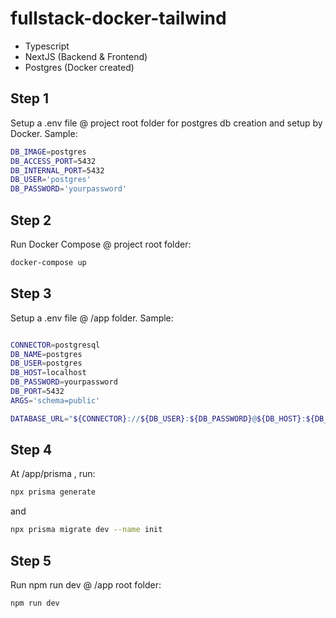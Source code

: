 # fullstack-docker-tailwind

- Typescript
- NextJS (Backend & Frontend)
- Postgres (Docker created)

## Step 1

Setup a .env file @ project root folder for postgres db creation and setup by Docker. Sample:

```sh
DB_IMAGE=postgres
DB_ACCESS_PORT=5432
DB_INTERNAL_PORT=5432
DB_USER='postgres'
DB_PASSWORD='yourpassword'
```

## Step 2

Run Docker Compose @ project root folder:

```sh
docker-compose up
```

## Step 3

Setup a .env file @ /app folder. Sample:

```sh

CONNECTOR=postgresql
DB_NAME=postgres
DB_USER=postgres
DB_HOST=localhost
DB_PASSWORD=yourpassword
DB_PORT=5432
ARGS='schema=public'

DATABASE_URL="${CONNECTOR}://${DB_USER}:${DB_PASSWORD}@${DB_HOST}:${DB_PORT}/${DB_NAME}?${ARGS}"
```

## Step 4

At /app/prisma , run:

```sh
npx prisma generate
```

and

```sh
npx prisma migrate dev --name init
```

## Step 5

Run npm run dev @ /app root folder:

```sh
npm run dev
```
